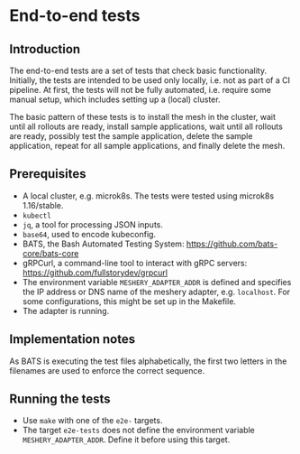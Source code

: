 # End-to-end tests

## Introduction

The end-to-end tests are a set of tests that check basic functionality. Initially, the tests are intended to be used 
only locally, i.e. not as part of a CI pipeline. At first, the tests will not be fully automated, i.e. require 
some manual setup, which includes setting up a (local) cluster.

The basic pattern of these tests is to install the mesh in the cluster, wait until all rollouts are ready, install
 sample applications, wait until all rollouts are ready, possibly test the sample application, delete the sample application, 
repeat for all sample applications, and finally delete the mesh.

## Prerequisites

* A local cluster, e.g. microk8s. The tests were tested using microk8s 1.16/stable.
* `kubectl`
* `jq`, a tool for processing JSON inputs.
* `base64`, used to encode kubeconfig. 
* BATS, the Bash Automated Testing System: https://github.com/bats-core/bats-core
* gRPCurl, a command-line tool to interact with gRPC servers: https://github.com/fullstorydev/grpcurl
* The environment variable `MESHERY_ADAPTER_ADDR` is defined and specifies the IP address or DNS name of the meshery
 adapter, e.g. `localhost`. For some configurations, this might be set up in the Makefile.
* The adapter is running.

## Implementation notes

As BATS is executing the test files alphabetically, the first two letters in the filenames are used to enforce the correct sequence.   

## Running the tests

* Use `make` with one of the `e2e-` targets.
* The target `e2e-tests` does not define the environment variable `MESHERY_ADAPTER_ADDR`. Define it before using
 this target.